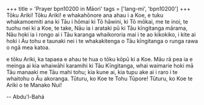 +++
title = 'Prayer bpn10200 in Māori'
tags = ['lang-mi', 'bpn10200']
+++
Tōku Ariki! Tōku Ariki! e whakahōnore ana ahau i a Koe, e tuku whakamoemiti ana ki Tāu i hōmai ki Tō hāwini, ki Tō mōkai, me te inoi, te tuohu nei ki a Koe, te take, Nāu ia i arataki pū ki Tāu kīngitanga mārama, Nāu hoki ia i rongo ai i Tāu karanga whaikororia mai i te ao kikokiko, i kite ai hoki i Āu tohu e taunaki nei i te whakakitenga o Tāu kīngitanga o runga rawa o ngā mea katoa.

e tōku Ariki, ka tapaea e ahau te hua o tōku kōpū ki a Koe. Māu rā pea ia e meinga ai kia whaiwāhi karamihi ki Tāu Kīngitanga, whai waimarie hoki mā Tāu manaaki me Tāu mahi tohu; kia kune ai, kia tupu ake ai i raro i te whaitohu o Āu akoranga. Tūturu, ko Koe te Tohu Tūpore! Tūturu, ko Koe te Ariki o te Manako Nui!

-- Abdu'l-Bahá
